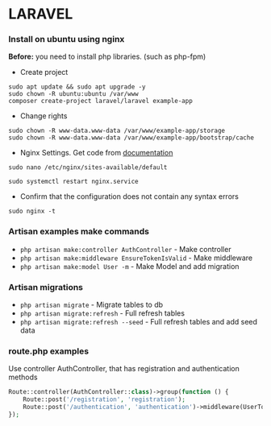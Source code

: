 # LARAVEL

### Install on ubuntu using nginx
**Before:** you need to install php libraries. (such as php-fpm)
* Create project
```shell
sudo apt update && sudo apt upgrade -y
sudo chown -R ubuntu:ubuntu /var/www
composer create-project laravel/laravel example-app
```
* Change rights
```shell
sudo chown -R www-data.www-data /var/www/example-app/storage
sudo chown -R www-data.www-data /var/www/example-app/bootstrap/cache
```
* Nginx Settings. Get code from [documentation](https://laravel.com/docs/9.x/deployment)
```shell
sudo nano /etc/nginx/sites-available/default
```
```shell
sudo systemctl restart nginx.service
```
* Confirm that the configuration does not contain any syntax errors
```shell
sudo nginx -t
```

### Artisan examples make commands
* `php artisan make:controller AuthController` - Make controller
* `php artisan make:middleware EnsureTokenIsValid` - Make middleware
* `php artisan make:model User -m` - Make Model and add migration

### Artisan migrations
* `php artisan migrate` - Migrate tables to db
* `php artisan migrate:refresh` - Full refresh tables
* `php artisan migrate:refresh --seed` - Full refresh tables and add seed data


### route.php examples
Use controller AuthController, that has registration and authentication methods
```php
Route::controller(AuthController::class)->group(function () {
    Route::post('/registration', 'registration');
    Route::post('/authentication', 'authentication')->middleware(UserToken::class);
});
```
